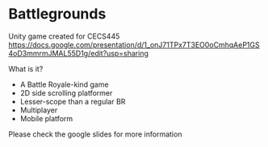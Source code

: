 # Battlegrounds
Unity game created for CECS445
https://docs.google.com/presentation/d/1_onJ71TPx7T3EO0oCmhqAeP1GS4oD3mmrmJMAL55D1g/edit?usp=sharing

What is it?
- A Battle Royale-kind game
- 2D side scrolling platformer
- Lesser-scope than a regular BR
- Multiplayer 
- Mobile platform

Please check the google slides for more information


